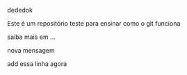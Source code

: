 dededok

Este é um repositório teste para ensinar como o git funciona

saiba mais em ...


nova mensagem


add essa linha agora

